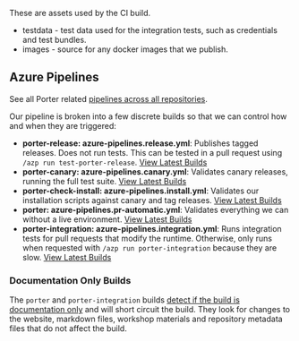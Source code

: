 These are assets used by the CI build.

* testdata - test data used for the integration tests, such as credentials and test bundles.
* images - source for any docker images that we publish. 

## Azure Pipelines

See all Porter related [pipelines across all repositories](https://dev.azure.com/getporter/porter/_build).

Our pipeline is broken into a few discrete builds so that we can control how and when they are triggered:

* **porter-release: azure-pipelines.release.yml**: Publishes tagged releases. Does not run tests.
  This can be tested in a pull request using `/azp run test-porter-release`.
  [View Latest Builds](https://dev.azure.com/getporter/porter/_build?definitionId=2)
* **porter-canary: azure-pipelines.canary.yml**: Validates canary releases, running the full test suite.
  [View Latest Builds](https://dev.azure.com/getporter/porter/_build?definitionId=26)
* **porter-check-install: azure-pipelines.install.yml**: Validates our installation scripts against canary and tag releases.
  [View Latest Builds](https://dev.azure.com/getporter/porter/_build?definitionId=3)
* **porter: azure-pipelines.pr-automatic.yml**: Validates everything we can without a live environment.
  [View Latest Builds](https://dev.azure.com/getporter/porter/_build?definitionId=18)
* **porter-integration: azure-pipelines.integration.yml**: Runs integration tests for pull requests that modify the runtime.
  Otherwise, only runs when requested with `/azp run porter-integration` because they are slow.
  [View Latest Builds](https://dev.azure.com/getporter/porter/_build?definitionId=25)

### Documentation Only Builds

The `porter` and `porter-integration` builds [detect if the build is
documentation only](doc-only-build.sh) and will short circuit the build. They
look for changes to the website, markdown files, workshop materials and
repository metadata files that do not affect the build.